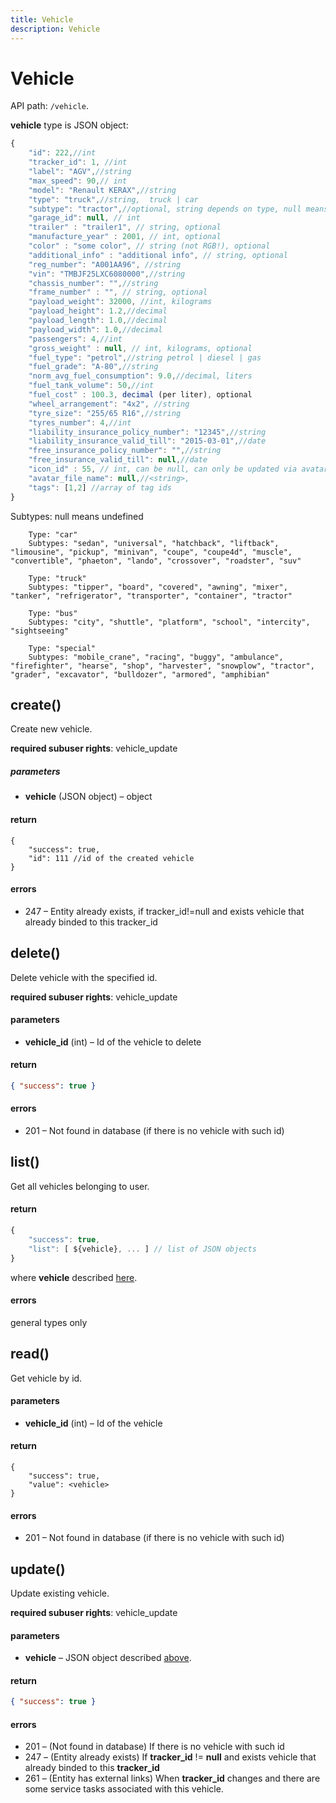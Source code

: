 ```yaml
---
title: Vehicle
description: Vehicle  
---
```


# Vehicle

API path: `/vehicle`.

**vehicle** type is JSON object:

```js
{
    "id": 222,//int
    "tracker_id": 1, //int
    "label": "AGV",//string
    "max_speed": 90,// int
    "model": "Renault KERAX",//string
    "type": "truck",//string,  truck | car
    "subtype": "tractor",//optional, string depends on type, null means undefined
    "garage_id": null, // int
    "trailer" : "trailer1", // string, optional
    "manufacture_year" : 2001, // int, optional
    "color" : "some color", // string (not RGB!), optional
    "additional_info" : "additional info", // string, optional
    "reg_number": "А001АА96", //string
    "vin": "TMBJF25LXC6080000",//string
    "chassis_number": "",//string
    "frame_number" : "", // string, optional
    "payload_weight": 32000, //int, kilograms
    "payload_height": 1.2,//decimal
    "payload_length": 1.0,//decimal
    "payload_width": 1.0,//decimal
    "passengers": 4,//int
    "gross_weight" : null, // int, kilograms, optional
    "fuel_type": "petrol",//string petrol | diesel | gas
    "fuel_grade": "А-80",//string
    "norm_avg_fuel_consumption": 9.0,//decimal, liters
    "fuel_tank_volume": 50,//int
    "fuel_cost" : 100.3, decimal (per liter), optional
    "wheel_arrangement": "4x2", //string
    "tyre_size": "255/65 R16",//string
    "tyres_number": 4,//int
    "liability_insurance_policy_number": "12345",//string
    "liability_insurance_valid_till": "2015-03-01",//date
    "free_insurance_policy_number": "",//string
    "free_insurance_valid_till": null,//date
    "icon_id" : 55, // int, can be null, can only be updated via avatar/assign()
    "avatar_file_name": null,//<string>,
    "tags": [1,2] //array of tag ids
}
```

Subtypes:
null means undefined

```
    Type: "car"
    Subtypes: "sedan", "universal", "hatchback", "liftback", "limousine", "pickup", "minivan", "coupe", "coupe4d", "muscle", "convertible", "phaeton", "lando", "crossover", "roadster", "suv"
```

```
    Type: "truck"
    Subtypes: "tipper", "board", "covered", "awning", "mixer", "tanker", "refrigerator", "transporter", "container", "tractor"
```

```
    Type: "bus"
    Subtypes: "city", "shuttle", "platform", "school", "intercity", "sightseeing"
```

```
    Type: "special"
    Subtypes: "mobile_crane", "racing", "buggy", "ambulance", "firefighter", "hearse", "shop", "harvester", "snowplow", "tractor", "grader", "excavator", "bulldozer", "armored", "amphibian"
```

## create()

Create new vehicle.

**required subuser rights**: vehicle_update

##### parameters

*   **vehicle** (JSON object) – object

#### return

    {
        "success": true,
        "id": 111 //id of the created vehicle
    }


#### errors

*   247 – Entity already exists, if tracker\_id!=null and exists vehicle that already binded to this tracker\_id


## delete()

Delete vehicle with the specified id.

**required subuser rights**: vehicle_update

#### parameters


*   **vehicle_id** (int) – Id of the vehicle to delete

#### return

```json
{ "success": true }
```


#### errors

*   201 – Not found in database (if there is no vehicle with such id)

## list()

Get all vehicles belonging to user.

#### return

```js
{
    "success": true,
    "list": [ ${vehicle}, ... ] // list of JSON objects
}
```


where **vehicle** described [here](#vehicle).

#### errors

general types only


## read()

Get vehicle by id.

#### parameters

*   **vehicle_id** (int) – Id of the vehicle

#### return

```
{
    "success": true,
    "value": <vehicle>
}
```

#### errors

*   201 – Not found in database (if there is no vehicle with such id)


## update()

Update existing vehicle.

**required subuser rights**: vehicle_update

#### parameters

*   **vehicle** – JSON object described [above](#vehicle).

#### return

```json
{ "success": true }
```


#### errors

*   201 – (Not found in database) If there is no vehicle with such id
*   247 – (Entity already exists) If **tracker_id** != **null** and exists vehicle that already binded to this **tracker_id**
*   261 – (Entity has external links) When **tracker_id** changes and there are some service tasks associated with this vehicle.
